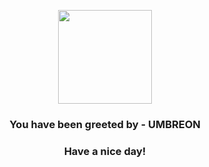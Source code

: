 <p align="center">
            <img src="https://raw.githubusercontent.com/PokeAPI/sprites/master/sprites/pokemon/197.png" width="150" height="150">
          </p>
          <h3 align="center">You have been greeted by - <b>UMBREON</b></h3>
          <h3 align="center">Have a nice day!</h3>
